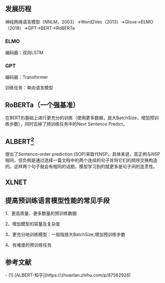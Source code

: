 ## 发展历程

神经网络语言模型（NNLM，2003）->Word2Vec（2013）->Glove->ELMO（2018）->GPT->BERT->RoBERTa

### ELMO
编码器：双向LSTM

### GPT
编码器：Transformer

训练任务：单向语言模型

## RoBERTa（一个强基准）
在BERT的基础上进行更充分的训练（使用更多数据，放大BatchSize，增加预训练步数），同时去掉了预训练任务中的Next Sentence Predict。

## ALBERT[<sup>2</sup>](#ALBERT-1)

提出了Sentence-order prediction (SOP)来取代NSP。具体来说，其正例与NSP相同，但负例是通过选择一篇文档中的两个连续的句子并将它们的顺序交换构造的。这样两个句子就会有相同的话题，模型学习到的就更多是句子间的连贯性。

## XLNET


## 提高预训练语言模型性能的常见手段
1、更高质量、更多数量的预训练数据

2、增加模型的容量及复杂度

3、更充分地训练模型：一般指放大BatchSize,增加预训练步数

4、有难度的预训练任务

## 参考文献
<div id="ALBERT-1"></div>
- [1] [ALBERT-知乎](https://zhuanlan.zhihu.com/p/87562926)